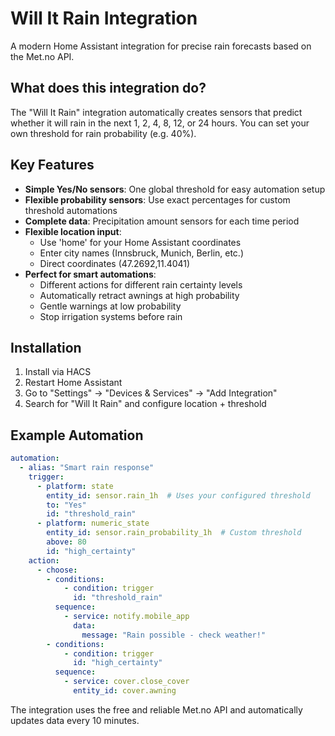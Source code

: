 # Will It Rain Integration

A modern Home Assistant integration for precise rain forecasts based on the Met.no API.

## What does this integration do?

The "Will It Rain" integration automatically creates sensors that predict whether it will rain in the next 1, 2, 4, 8, 12, or 24 hours. You can set your own threshold for rain probability (e.g. 40%).

## Key Features

- **Simple Yes/No sensors**: One global threshold for easy automation setup
- **Flexible probability sensors**: Use exact percentages for custom threshold automations  
- **Complete data**: Precipitation amount sensors for each time period
- **Flexible location input**:
  - Use 'home' for your Home Assistant coordinates
  - Enter city names (Innsbruck, Munich, Berlin, etc.)
  - Direct coordinates (47.2692,11.4041)
- **Perfect for smart automations**:
  - Different actions for different rain certainty levels
  - Automatically retract awnings at high probability
  - Gentle warnings at low probability
  - Stop irrigation systems before rain

## Installation

1. Install via HACS
2. Restart Home Assistant
3. Go to "Settings" → "Devices & Services" → "Add Integration"
4. Search for "Will It Rain" and configure location + threshold

## Example Automation

```yaml
automation:
  - alias: "Smart rain response"
    trigger:
      - platform: state
        entity_id: sensor.rain_1h  # Uses your configured threshold
        to: "Yes"
        id: "threshold_rain"
      - platform: numeric_state
        entity_id: sensor.rain_probability_1h  # Custom threshold
        above: 80
        id: "high_certainty"
    action:
      - choose:
        - conditions:
            - condition: trigger
              id: "threshold_rain"
          sequence:
            - service: notify.mobile_app
              data:
                message: "Rain possible - check weather!"
        - conditions:
            - condition: trigger
              id: "high_certainty"
          sequence:
            - service: cover.close_cover
              entity_id: cover.awning
```

The integration uses the free and reliable Met.no API and automatically updates data every 10 minutes.
